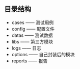 ## 目录结构
* cases —— 测试用例
* config —— 配置文件
* datas —— 测试数据
* libs —— 第三方模块
* logs —— 日志
* options —— 自己封装后的模块
* reports —— 报告
